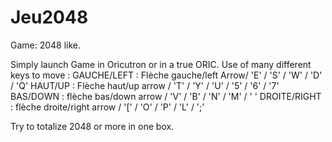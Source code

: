 # Jeu2048
Game: 2048 like.

Simply launch Game in Oricutron or in a true ORIC.
Use of many different keys to move : 
GAUCHE/LEFT : Flèche gauche/left Arrow/ 'E' / 'S' / 'W' / 'D' / 'Q'
HAUT/UP : Flèche haut/up arrow / 'T' / 'Y' / 'U' / '5' / '6' / '7'
BAS/DOWN : flèche bas/down arrow / 'V' / 'B' / 'N' / 'M' / ' '
DROITE/RIGHT : flèche droite/right arrow / '[' / 'O' / 'P' / 'L' / ';'

Try to totalize 2048 or more in one box.
